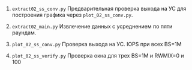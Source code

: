 1. `extract02_ss_conv.py` Предварительная проверка выхода на УС для построения графика через `plot_02_ss_conv.py`.
2. `extract02_main.py` Извлечение данных с усреднением по пяти раундам.

1. `plot_02_ss_conv.py` Проверка выхода на УС. IOPS при всех BS=1M
2. `plot_02_ss_verify.py` Проверка окна для трех BS=1M и RWMIX=0 и 100


